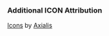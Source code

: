 
### Additional ICON Attribution
<a href="https://www.axialis.com/free/icons">Icons</a> by <a href="https://www.axialis.com">Axialis</a>